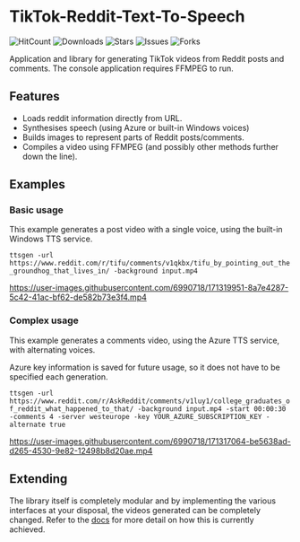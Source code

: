# TikTok-Reddit-Text-To-Speech
![HitCount](https://hits.dwyl.com/sebheron/tiktok-reddit-text-to-speech.svg?style=flat)
![Downloads](https://img.shields.io/github/downloads/sebheron/tiktok-reddit-text-to-speech/total.svg)
![Stars](https://img.shields.io/github/stars/sebheron/tiktok-reddit-text-to-speech)
![Issues](https://img.shields.io/github/issues/sebheron/tiktok-reddit-text-to-speech)
![Forks](https://img.shields.io/github/forks/sebheron/tiktok-reddit-text-to-speech)

Application and library for generating TikTok videos from Reddit posts and comments.
The console application requires FFMPEG to run.

## Features
- Loads reddit information directly from URL.
- Synthesises speech (using Azure or built-in Windows voices)
- Builds images to represent parts of Reddit posts/comments.
- Compiles a video using FFMPEG (and possibly other methods further down the line).

## Examples
### Basic usage
This example generates a post video with a single voice, using the built-in Windows TTS service.

`ttsgen -url https://www.reddit.com/r/tifu/comments/v1qkbx/tifu_by_pointing_out_the_groundhog_that_lives_in/ -background input.mp4`

https://user-images.githubusercontent.com/6990718/171319951-8a7e4287-5c42-41ac-bf62-de582b73e3f4.mp4

### Complex usage
This example generates a comments video, using the Azure TTS service, with alternating voices.

Azure key information is saved for future usage, so it does not have to be specified each generation.

`ttsgen -url https://www.reddit.com/r/AskReddit/comments/v1luy1/college_graduates_of_reddit_what_happened_to_that/ -background input.mp4 -start 00:00:30 -comments 4 -server westeurope -key YOUR_AZURE_SUBSCRIPTION_KEY -alternate true`

https://user-images.githubusercontent.com/6990718/171317064-be5638ad-d265-4530-9e82-12498b8d20ae.mp4

## Extending
The library itself is completely modular and by implementing the various interfaces at your disposal, the videos generated can be completely changed.
Refer to the [docs](https://sebheron.github.io/tiktok-reddit-text-to-speech) for more detail on how this is currently achieved.
